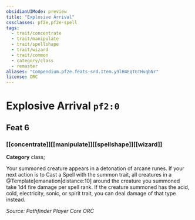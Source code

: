 ```yaml
---
obsidianUIMode: preview
title: "Explosive Arrival"
cssclasses: pf2e,pf2e-spell
tags:
  - trait/concentrate
  - trait/manipulate
  - trait/spellshape
  - trait/wizard
  - trait/common
  - category/class
  - remaster
aliases: "Compendium.pf2e.feats-srd.Item.y9lH4EqTGTHvqbNr"
license: ORC
---
```

# Explosive Arrival `pf2:0`
## Feat 6
### [[concentrate]][[manipulate]][[spellshape]][[wizard]]

**Category** class; 




Your summoned creature appears in a detonation of arcane runes. If your next action is to Cast a Spell with the summon trait, all creatures in a @Template\[emanation|distance:10\] around the creature you summoned take 1d4 fire damage per spell rank. If the creature summoned has the acid, cold, electricity, sonic, or spirit trait, you can deal damage of that type instead.

*Source: Pathfinder Player Core*
*ORC*